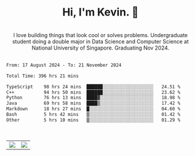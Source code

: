 <!--
**kevin-pek/kevin-pek** is a ✨ _special_ ✨ repository because its `README.md` (this file) appears on your GitHub profile.

Here are some ideas to get you started:

- 🔭 I’m currently working on ...
- 🌱 I’m currently learning ...
- 👯 I’m looking to collaborate on ...
- 🤔 I’m looking for help with ...
- 💬 Ask me about ...
- 📫 How to reach me: ...
- 😄 Pronouns: ...
- ⚡ Fun fact: ...
-->
<div align="center">
  <h1>Hi, I'm Kevin. 👋</h1>
  <br />
  I love building things that look cool or solves problems. Undergraduate student doing a double major in Data Science and Computer Science at National University of Singapore. Graduating Nov 2024.
</div>
<br />
<!--START_SECTION:waka-->

```txt
From: 17 August 2024 - To: 21 November 2024

Total Time: 396 hrs 21 mins

TypeScript    98 hrs 24 mins  ██████░░░░░░░░░░░░░░░░░░░   24.51 %
C++           94 hrs 50 mins  ██████░░░░░░░░░░░░░░░░░░░   23.62 %
Python        76 hrs 13 mins  ████▓░░░░░░░░░░░░░░░░░░░░   18.98 %
Java          69 hrs 58 mins  ████▒░░░░░░░░░░░░░░░░░░░░   17.42 %
Markdown      18 hrs 27 mins  █░░░░░░░░░░░░░░░░░░░░░░░░   04.60 %
Bash          5 hrs 42 mins   ▒░░░░░░░░░░░░░░░░░░░░░░░░   01.42 %
Other         5 hrs 10 mins   ▒░░░░░░░░░░░░░░░░░░░░░░░░   01.29 %
```

<!--END_SECTION:waka-->
<br />
<table width="100%">
  <tr>
    <td align="left" width="50%">
      <img src="https://github-readme-stats-kevin-pek.vercel.app/api?username=kevin-pek&include_all_commits=true&count_private=true&theme=rose_pine" />
    </td>
    <td align="right" width="50%">
      <img src="https://github-readme-stats-kevin-pek.vercel.app/api/top-langs?username=kevin-pek&langs_count=10&hide_progress=true&theme=rose_pine" />
    </td>
  </tr>
</table>
